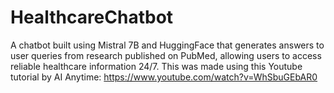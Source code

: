 # HealthcareChatbot
A chatbot built using Mistral 7B and HuggingFace that generates answers to user queries from research published on PubMed, allowing users to access reliable healthcare information 24/7. This was made using this Youtube tutorial by AI Anytime: https://www.youtube.com/watch?v=WhSbuGEbAR0
